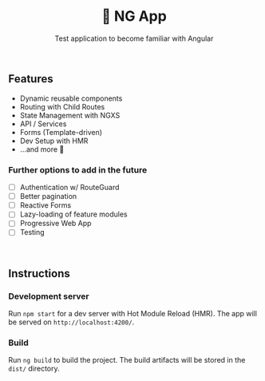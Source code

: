 <h1 align=center>🧪 NG App</h1>
<p align=center>Test application to become familiar with Angular</p>
&nbsp;
&nbsp;

## Features

- Dynamic reusable components
- Routing with Child Routes
- State Management with NGXS
- API / Services
- Forms (Template-driven)
- Dev Setup with HMR
- ...and more 👀

### Further options to add in the future

- [ ] Authentication w/ RouteGuard
- [ ] Better pagination
- [ ] Reactive Forms
- [ ] Lazy-loading of feature modules
- [ ] Progressive Web App
- [ ] Testing

&nbsp;
&nbsp;
&nbsp;
&nbsp;

## Instructions

### Development server

Run `npm start` for a dev server with Hot Module Reload (HMR). The app will be served on `http://localhost:4200/`.

### Build

Run `ng build` to build the project. The build artifacts will be stored in the `dist/` directory.
